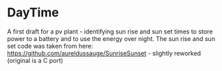 # DayTime 
A first draft for a pv plant - identifying sun rise and sun set times to store power to a battery and to use the energy over night.
The sun rise and sun set code was taken from here: https://github.com/aureldussauge/SunriseSunset - slightly reworked (original is a C port)
